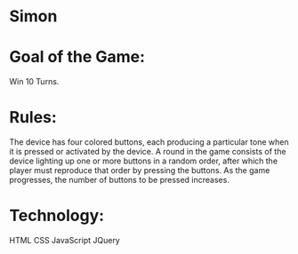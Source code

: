 # Simon


# Goal of the Game: 
Win 10 Turns.

# Rules:
The device has four colored buttons, each producing a particular tone when it is pressed or activated by the device. A round in the game consists of the device lighting up one or more buttons in a random order, after which the player must reproduce that order by pressing the buttons. As the game progresses, the number of buttons to be pressed increases.

# Technology:
HTML
CSS
JavaScript
JQuery
